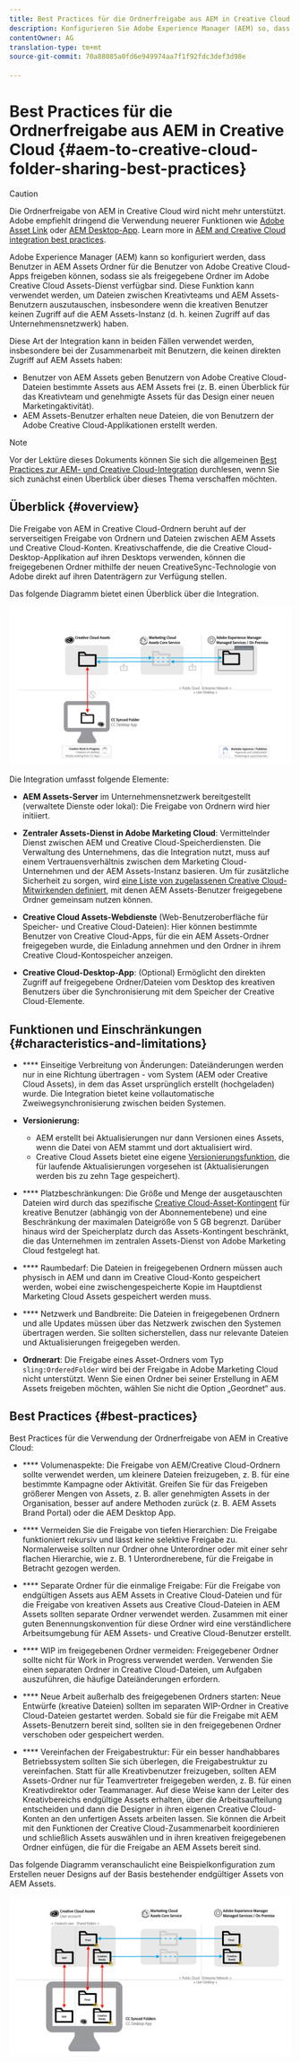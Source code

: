 ```yaml
---
title: Best Practices für die Ordnerfreigabe aus AEM in Creative Cloud
description: Konfigurieren Sie Adobe Experience Manager (AEM) so, dass Benutzer in AEM Assets Ordner mit Adobe Creative Cloud (CC)-Benutzern austauschen können.
contentOwner: AG
translation-type: tm+mt
source-git-commit: 70a88085a0fd6e949974aa7f1f92fdc3def3d98e

---
```



# Best Practices für die Ordnerfreigabe aus AEM in Creative Cloud {#aem-to-creative-cloud-folder-sharing-best-practices}

>[!CAUTION]
>
>Die Ordnerfreigabe von AEM in Creative Cloud wird nicht mehr unterstützt. Adobe empfiehlt dringend die Verwendung neuerer Funktionen wie [Adobe Asset Link](https://helpx.adobe.com/enterprise/using/adobe-asset-link.html) oder [AEM Desktop-App](https://helpx.adobe.com/experience-manager/desktop-app/aem-desktop-app.html). Learn more in [AEM and Creative Cloud integration best practices](/help/assets/aem-cc-integration-best-practices.md).

Adobe Experience Manager (AEM) kann so konfiguriert werden, dass Benutzer in AEM Assets Ordner für die Benutzer von Adobe Creative Cloud-Apps freigeben können, sodass sie als freigegebene Ordner im Adobe Creative Cloud Assets-Dienst verfügbar sind. Diese Funktion kann verwendet werden, um Dateien zwischen Kreativteams und AEM Assets-Benutzern auszutauschen, insbesondere wenn die kreativen Benutzer keinen Zugriff auf die AEM Assets-Instanz (d. h. keinen Zugriff auf das Unternehmensnetzwerk) haben.

Diese Art der Integration kann in beiden Fällen verwendet werden, insbesondere bei der Zusammenarbeit mit Benutzern, die keinen direkten Zugriff auf AEM Assets haben:

* Benutzer von AEM Assets geben Benutzern von Adobe Creative Cloud-Dateien bestimmte Assets aus AEM Assets frei (z. B. einen Überblick für das Kreativteam und genehmigte Assets für das Design einer neuen Marketingaktivität).
* AEM Assets-Benutzer erhalten neue Dateien, die von Benutzern der Adobe Creative Cloud-Applikationen erstellt werden.

>[!NOTE]
>
>Vor der Lektüre dieses Dokuments können Sie sich die allgemeinen [Best Practices zur AEM- und Creative Cloud-Integration](/help/assets/aem-cc-integration-best-practices.md) durchlesen, wenn Sie sich zunächst einen Überblick über dieses Thema verschaffen möchten.

## Überblick {#overview}

Die Freigabe von AEM in Creative Cloud-Ordnern beruht auf der serverseitigen Freigabe von Ordnern und Dateien zwischen AEM Assets und Creative Cloud-Konten. Kreativschaffende, die die Creative Cloud-Desktop-Applikation auf ihren Desktops verwenden, können die freigegebenen Ordner mithilfe der neuen CreativeSync-Technologie von Adobe direkt auf ihren Datenträgern zur Verfügung stellen.

Das folgende Diagramm bietet einen Überblick über die Integration.

![chlimage_1-179](assets/chlimage_1-406.png)

Die Integration umfasst folgende Elemente:

* **AEM Assets-Server** im Unternehmensnetzwerk bereitgestellt (verwaltete Dienste oder lokal): Die Freigabe von Ordnern wird hier initiiert.
* **Zentraler Assets-Dienst in Adobe Marketing Cloud**: Vermittelnder Dienst zwischen AEM und Creative Cloud-Speicherdiensten. Die Verwaltung des Unternehmens, das die Integration nutzt, muss auf einem Vertrauensverhältnis zwischen dem Marketing Cloud-Unternehmen und der AEM Assets-Instanz basieren. Um für zusätzliche Sicherheit zu sorgen, wird [eine Liste von zugelassenen Creative Cloud-Mitwirkenden definiert](https://marketing.adobe.com/resources/help/en_US/mcloud/t_admin_add_cc_user.html), mit denen AEM Assets-Benutzer freigegebene Ordner gemeinsam nutzen können.

* **Creative Cloud Assets-Webdienste** (Web-Benutzeroberfläche für Speicher- und Creative Cloud-Dateien): Hier können bestimmte Benutzer von Creative Cloud-Apps, für die ein AEM Assets-Ordner freigegeben wurde, die Einladung annehmen und den Ordner in ihrem Creative Cloud-Kontospeicher anzeigen.
* **Creative Cloud-Desktop-App**: (Optional) Ermöglicht den direkten Zugriff auf freigegebene Ordner/Dateien vom Desktop des kreativen Benutzers über die Synchronisierung mit dem Speicher der Creative Cloud-Elemente.

## Funktionen und Einschränkungen {#characteristics-and-limitations}

* **** Einseitige Verbreitung von Änderungen: Dateiänderungen werden nur in eine Richtung übertragen - vom System (AEM oder Creative Cloud Assets), in dem das Asset ursprünglich erstellt (hochgeladen) wurde. Die Integration bietet keine vollautomatische Zweiwegsynchronisierung zwischen beiden Systemen.
* **Versionierung:**

   * AEM erstellt bei Aktualisierungen nur dann Versionen eines Assets, wenn die Datei von AEM stammt und dort aktualisiert wird.
   * Creative Cloud Assets bietet eine eigene [Versionierungsfunktion](https://helpx.adobe.com/creative-cloud/help/versioning-faq.html), die für laufende Aktualisierungen vorgesehen ist (Aktualisierungen werden bis zu zehn Tage gespeichert).

* **** Platzbeschränkungen: Die Größe und Menge der ausgetauschten Dateien wird durch das spezifische [Creative Cloud-Asset-Kontingent](https://helpx.adobe.com/creative-cloud/kb/file-storage-quota.html) für kreative Benutzer (abhängig von der Abonnementebene) und eine Beschränkung der maximalen Dateigröße von 5 GB begrenzt. Darüber hinaus wird der Speicherplatz durch das Assets-Kontingent beschränkt, die das Unternehmen im zentralen Assets-Dienst von Adobe Marketing Cloud festgelegt hat.

* **** Raumbedarf: Die Dateien in freigegebenen Ordnern müssen auch physisch in AEM und dann im Creative Cloud-Konto gespeichert werden, wobei eine zwischengespeicherte Kopie im Hauptdienst Marketing Cloud Assets gespeichert werden muss.
* **** Netzwerk und Bandbreite: Die Dateien in freigegebenen Ordnern und alle Updates müssen über das Netzwerk zwischen den Systemen übertragen werden. Sie sollten sicherstellen, dass nur relevante Dateien und Aktualisierungen freigegeben werden.
* **Ordnerart**: Die Freigabe eines Asset-Ordners vom Typ `sling:OrderedFolder` wird bei der Freigabe in Adobe Marketing Cloud nicht unterstützt. Wenn Sie einen Ordner bei seiner Erstellung in AEM Assets freigeben möchten, wählen Sie nicht die Option „Geordnet“ aus.

## Best Practices {#best-practices}

Best Practices für die Verwendung der Ordnerfreigabe von AEM in Creative Cloud:

* **** Volumenaspekte: Die Freigabe von AEM/Creative Cloud-Ordnern sollte verwendet werden, um kleinere Dateien freizugeben, z. B. für eine bestimmte Kampagne oder Aktivität. Greifen Sie für das Freigeben größerer Mengen von Assets, z. B. aller genehmigten Assets in der Organisation, besser auf andere Methoden zurück (z. B. AEM Assets Brand Portal) oder die AEM Desktop App.

* **** Vermeiden Sie die Freigabe von tiefen Hierarchien: Die Freigabe funktioniert rekursiv und lässt keine selektive Freigabe zu. Normalerweise sollten nur Ordner ohne Unterordner oder mit einer sehr flachen Hierarchie, wie z. B. 1 Unterordnerebene, für die Freigabe in Betracht gezogen werden.
* **** Separate Ordner für die einmalige Freigabe: Für die Freigabe von endgültigen Assets aus AEM Assets in Creative Cloud-Dateien und für die Freigabe von kreativen Assets aus Creative Cloud-Dateien in AEM Assets sollten separate Ordner verwendet werden. Zusammen mit einer guten Benennungskonvention für diese Ordner wird eine verständlichere Arbeitsumgebung für AEM Assets- und Creative Cloud-Benutzer erstellt.
* **** WIP im freigegebenen Ordner vermeiden: Freigegebener Ordner sollte nicht für Work in Progress verwendet werden. Verwenden Sie einen separaten Ordner in Creative Cloud-Dateien, um Aufgaben auszuführen, die häufige Dateiänderungen erfordern.
* **** Neue Arbeit außerhalb des freigegebenen Ordners starten: Neue Entwürfe (kreative Dateien) sollten im separaten WIP-Ordner in Creative Cloud-Dateien gestartet werden. Sobald sie für die Freigabe mit AEM Assets-Benutzern bereit sind, sollten sie in den freigegebenen Ordner verschoben oder gespeichert werden.
* **** Vereinfachen der Freigabestruktur: Für ein besser handhabbares Betriebssystem sollten Sie sich überlegen, die Freigabestruktur zu vereinfachen. Statt für alle Kreativbenutzer freizugeben, sollten AEM Assets-Ordner nur für Teamvertreter freigegeben werden, z. B. für einen Kreativdirektor oder Teammanager. Auf diese Weise kann der Leiter des Kreativbereichs endgültige Assets erhalten, über die Arbeitsaufteilung entscheiden und dann die Designer in ihren eigenen Creative Cloud-Konten an den unfertigen Assets arbeiten lassen. Sie können die Arbeit mit den Funktionen der Creative Cloud-Zusammenarbeit koordinieren und schließlich Assets auswählen und in ihren kreativen freigegebenen Ordner einfügen, die für die Freigabe an AEM Assets bereit sind.

Das folgende Diagramm veranschaulicht eine Beispielkonfiguration zum Erstellen neuer Designs auf der Basis bestehender endgültiger Assets von AEM Assets.

![chlimage_1-180](assets/chlimage_1-407.png)
